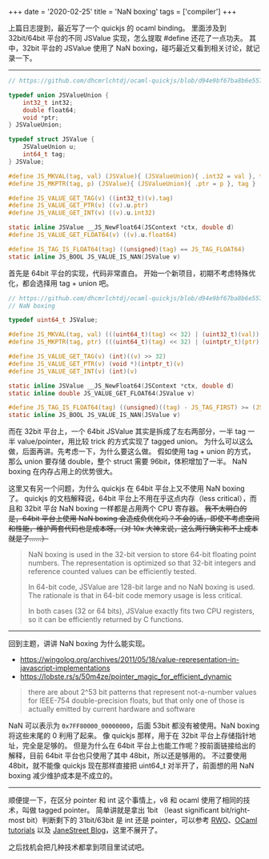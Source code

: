 +++
date = '2020-02-25'
title = 'NaN boxing'
tags = ['compiler']
+++

上篇日志提到，最近写了一个 quickjs 的 ocaml binding。
里面涉及到 32bit/64bit 平台的不同 JSValue 实现，怎么提取 #define 还花了一点功夫。
其中，32bit 平台的 JSValue 使用了 NaN boxing，碰巧最近又看到相关讨论，就记录一下。

---

```c
// https://github.com/dhcmrlchtdj/ocaml-quickjs/blob/d94e9bf67ba8b6e5579ef9ef7b9572bcf6690ba6/vendor/quickjs/quickjs.h#L196-L244

typedef union JSValueUnion {
    int32_t int32;
    double float64;
    void *ptr;
} JSValueUnion;

typedef struct JSValue {
    JSValueUnion u;
    int64_t tag;
} JSValue;

#define JS_MKVAL(tag, val) (JSValue){ (JSValueUnion){ .int32 = val }, tag }
#define JS_MKPTR(tag, p) (JSValue){ (JSValueUnion){ .ptr = p }, tag }

#define JS_VALUE_GET_TAG(v) ((int32_t)(v).tag)
#define JS_VALUE_GET_PTR(v) ((v).u.ptr)
#define JS_VALUE_GET_INT(v) ((v).u.int32)

static inline JSValue __JS_NewFloat64(JSContext *ctx, double d)
#define JS_VALUE_GET_FLOAT64(v) ((v).u.float64)

#define JS_TAG_IS_FLOAT64(tag) ((unsigned)(tag) == JS_TAG_FLOAT64)
static inline JS_BOOL JS_VALUE_IS_NAN(JSValue v)
```

首先是 64bit 平台的实现，代码非常直白。
开始一个新项目，初期不考虑特殊优化，都会选择用 tag + union 吧。

```c
// https://github.com/dhcmrlchtdj/ocaml-quickjs/blob/d94e9bf67ba8b6e5579ef9ef7b9572bcf6690ba6/vendor/quickjs/quickjs.h#L131-L194
// NaN boxing

typedef uint64_t JSValue;

#define JS_MKVAL(tag, val) (((uint64_t)(tag) << 32) | (uint32_t)(val))
#define JS_MKPTR(tag, ptr) (((uint64_t)(tag) << 32) | (uintptr_t)(ptr))

#define JS_VALUE_GET_TAG(v) (int)((v) >> 32)
#define JS_VALUE_GET_PTR(v) (void *)(intptr_t)(v)
#define JS_VALUE_GET_INT(v) (int)(v)

static inline JSValue __JS_NewFloat64(JSContext *ctx, double d)
static inline double JS_VALUE_GET_FLOAT64(JSValue v)

#define JS_TAG_IS_FLOAT64(tag) ((unsigned)((tag) - JS_TAG_FIRST) >= (JS_TAG_FLOAT64 - JS_TAG_FIRST))
static inline JS_BOOL JS_VALUE_IS_NAN(JSValue v)
```

而在 32bit 平台上，一个 64bit JSValue 其实是拆成了左右两部分，一半 tag 一半 value/pointer，用比较 trick 的方式实现了 tagged union。
为什么可以这么做，后面再讲。先考虑一下，为什么要这么做。
假如使用 tag + union 的方式，那么 union 要存储 double，整个 struct 需要 96bit，体积增加了一半。
NaN boxing 在内存占用上的优势很大。

这里又有另一个问题，为什么 quickjs 在 64bit 平台上又不使用 NaN boxing 了。
quickjs 的文档解释说，64bit 平台上不用在乎这点内存（less critical），而且和 32bit 平台 NaN boxing 一样都是占用两个 CPU 寄存器。
~~我不太明白的是，64bit 平台上使用 NaN boxing 会造成负优化吗？不会的话，即使不考虑空间和性能，维护两套代码也是成本呀。（对 10x 大神来说，这么两行确实称不上成本就是了……）~~

> NaN boxing is used in the 32-bit version to store 64-bit floating point numbers. The representation is optimized so that 32-bit integers and reference counted values can be efficiently tested.
>
> In 64-bit code, JSValue are 128-bit large and no NaN boxing is used. The rationale is that in 64-bit code memory usage is less critical.
>
> In both cases (32 or 64 bits), JSValue exactly fits two CPU registers, so it can be efficiently returned by C functions.

---

回到主题，讲讲 NaN boxing 为什么能实现。

- https://wingolog.org/archives/2011/05/18/value-representation-in-javascript-implementations
- https://lobste.rs/s/50m4ze/pointer_magic_for_efficient_dynamic

> there are about 2^53 bit patterns that represent not-a-number values for IEEE-754 double-precision floats, but that only one of those is actually emitted by current hardware and software

NaN 可以表示为 `0x7FF80000_00000000`，后面 53bit 都没有被使用。NaN boxing 将这些末尾的 0 利用了起来。
像 quickjs 那样，用于在 32bit 平台上存储指针地址，完全是足够的。
但是为什么在 64bit 平台上也能工作呢？按前面链接给出的解释，目前 64bit 平台也只使用了其中 48bit，所以还是够用的。
不过要使用 48bit，就不能像 quickjs 现在那样直接把 uint64_t 对半开了，前面想的用 NaN boxing 减少维护成本是不成立的。

---

顺便提一下，在区分 pointer 和 int 这个事情上，v8 和 ocaml 使用了相同的技术，叫做 tagged pointer。
简单讲就是拿出 1bit （least significant bit/right-most bit）判断剩下的 31bit/63bit 是 int 还是 pointer，可以参考 [RWO](http://dev.realworldocaml.org/runtime-memory-layout.html#distinguishing-integer-and-pointers-at-runtime)、[OCaml tutorials](https://ocaml.org/learn/tutorials/performance_and_profiling.html#The-representation-of-integers-tag-bits-heap-allocated-values) 以及 [JaneStreet Blog](https://blog.janestreet.com/what-is-gained-and-lost-with-63-bit-integers/)，这里不展开了。

之后找机会把几种技术都拿到项目里试试吧。
